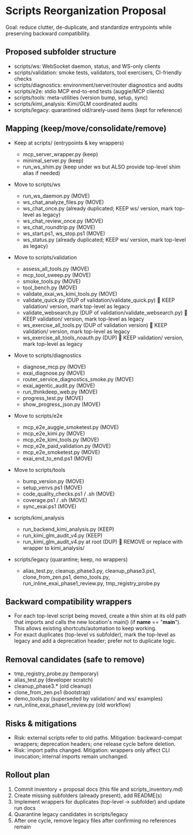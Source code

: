 # Scripts Reorganization Proposal

Goal: reduce clutter, de-duplicate, and standardize entrypoints while preserving backward compatibility.

## Proposed subfolder structure
- scripts/ws: WebSocket daemon, status, and WS-only clients
- scripts/validation: smoke tests, validators, tool exercisers, CI-friendly checks
- scripts/diagnostics: environment/server/router diagnostics and audits
- scripts/e2e: stdio MCP end-to-end tests (auggie/MCP clients)
- scripts/tools: meta-utilities (version bump, setup, sync)
- scripts/kimi_analysis: Kimi/GLM coordinated audits
- scripts/legacy: quarantined old/rarely-used items (kept for reference)

## Mapping (keep/move/consolidate/remove)

- Keep at scripts/ (entrypoints & key wrappers)
  - mcp_server_wrapper.py (keep)
  - minimal_server.py (keep)
  - run_ws_shim.py (keep under ws but ALSO provide top-level shim alias if needed)

- Move to scripts/ws
  - run_ws_daemon.py (MOVE) 
  - ws_chat_analyze_files.py (MOVE)
  - ws_chat_once.py (already duplicated; KEEP ws/ version, mark top-level as legacy)
  - ws_chat_review_once.py (MOVE)
  - ws_chat_roundtrip.py (MOVE)
  - ws_start.ps1, ws_stop.ps1 (MOVE)
  - ws_status.py (already duplicated; KEEP ws/ version, mark top-level as legacy)

- Move to scripts/validation
  - assess_all_tools.py (MOVE)
  - mcp_tool_sweep.py (MOVE)
  - smoke_tools.py (MOVE)
  - tool_bench.py (MOVE)
  - validate_exai_ws_kimi_tools.py (MOVE)
  - validate_quick.py (DUP of validation/validate_quick.py)  KEEP validation/ version, mark top-level as legacy
  - validate_websearch.py (DUP of validation/validate_websearch.py)  KEEP validation/ version, mark top-level as legacy
  - ws_exercise_all_tools.py (DUP of validation version)  KEEP validation/ version, mark top-level as legacy
  - ws_exercise_all_tools_noauth.py (DUP)  KEEP validation/ version, mark top-level as legacy

- Move to scripts/diagnostics
  - diagnose_mcp.py (MOVE)
  - exai_diagnose.py (MOVE)
  - router_service_diagnostics_smoke.py (MOVE)
  - exai_agentic_audit.py (MOVE)
  - run_thinkdeep_web.py (MOVE)
  - progress_test.py (MOVE)
  - show_progress_json.py (MOVE)

- Move to scripts/e2e
  - mcp_e2e_auggie_smoketest.py (MOVE)
  - mcp_e2e_kimi.py (MOVE)
  - mcp_e2e_kimi_tools.py (MOVE)
  - mcp_e2e_paid_validation.py (MOVE)
  - mcp_e2e_smoketest.py (MOVE)
  - exai_end_to_end.ps1 (MOVE)

- Move to scripts/tools
  - bump_version.py (MOVE)
  - setup_venvs.ps1 (MOVE)
  - code_quality_checks.ps1 / .sh (MOVE)
  - coverage.ps1 / .sh (MOVE)
  - sync_exai.ps1 (MOVE)

- scripts/kimi_analysis
  - run_backend_kimi_analysis.py (KEEP)
  - run_kimi_glm_audit_v4.py (KEEP)
  - run_kimi_glm_audit_v4.py at root (DUP)  REMOVE or replace with wrapper to kimi_analysis/

- scripts/legacy (quarantine; keep, no wrappers)
  - alias_test.py, cleanup_phase3.py, cleanup_phase3.ps1, clone_from_zen.ps1, demo_tools.py, run_inline_exai_phase1_review.py, tmp_registry_probe.py

## Backward compatibility wrappers
- For each top-level script being moved, create a thin shim at its old path that imports and calls the new location's main() (if __name__ == "__main__"). This allows existing shortcuts/automation to keep working.
- For exact duplicates (top-level vs subfolder), mark the top-level as legacy and add a deprecation header; prefer not to duplicate logic.

## Removal candidates (safe to remove)
- tmp_registry_probe.py (temporary)
- alias_test.py (developer scratch)
- cleanup_phase3.* (old cleanup)
- clone_from_zen.ps1 (bootstrap)
- demo_tools.py (superseded by validation/ and ws/ examples)
- run_inline_exai_phase1_review.py (old workflow)

## Risks & mitigations
- Risk: external scripts refer to old paths. Mitigation: backward-compat wrappers; deprecation headers; one release cycle before deletion.
- Risk: import paths changed. Mitigation: wrappers only affect CLI invocation; internal imports remain unchanged.

## Rollout plan
1) Commit inventory + proposal docs (this file and scripts_inventory.md)
2) Create missing subfolders (already present), add README(s)
3) Implement wrappers for duplicates (top-level -> subfolder) and update run docs
4) Quarantine legacy candidates in scripts/legacy
5) After one cycle, remove legacy files after confirming no references remain

